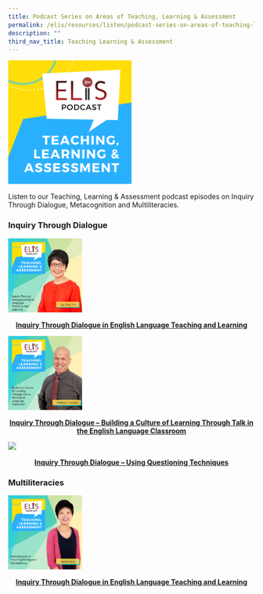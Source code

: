```yaml
---
title: Podcast Series on Areas of Teaching, Learning & Assessment
permalink: /elis/resources/listen/podcast-series-on-areas-of-teaching-learning-assessment/
description: ""
third_nav_title: Teaching Learning & Assessment
---
```

<img src="/images/teaching-learning-and-assessment.png" 
     style="width:50%">
		 
Listen to our Teaching, Learning & Assessment podcast episodes on Inquiry Through Dialogue, Metacognition and Multiliteracies.

### Inquiry Through Dialogue

<p><a href="https://staging.d1wti0p44mqune.amplifyapp.com/elis/resources/listen/inquiry-through-dialogue-in-english-language-teaching-and-learning/">
<img src="/images/ep-21-tla-11-my.png" style="width:30%">
<center><b>Inquiry Through Dialogue in English Language Teaching and Learning</b></center>
</a></p>

<p><a href="https://staging.d1wti0p44mqune.amplifyapp.com/elis/resources/listen/master-teacher-william-grosse-talks-about-inquiry-through-dialogue/">
<img src="/images/Building%20a%20Culture%20of%20Learning%20Through%20Talk%20in%20the%20English%20Language%20Classroom.jpg" style="width:30%">
<center><b>Inquiry Through Dialogue – Building a Culture of Learning Through Talk in the English Language Classroom</b></center>
</a></p>

<p><a href="https://staging.d1wti0p44mqune.amplifyapp.com/elis/resources/listen/master-teacher-audrey-lee-talks-about-questioning-techniques/">
<img src="/images/Inquiry%20Through%20Dialogue%20–%20Using%20Questioning%20Techniques.jpg" style="width:30%">
<center><b>Inquiry Through Dialogue – Using Questioning Techniques</b></center>
</a></p>





### Multiliteracies 
<p><a href="https://staging.d1wti0p44mqune.amplifyapp.com/elis/resources/listen/multiliteracies-in-teaching-writing-and-representing/">
<img src="/images/14.png" style="width:30%">
<center><b>Inquiry Through Dialogue in English Language Teaching and Learning</b></center>
</a></p>
